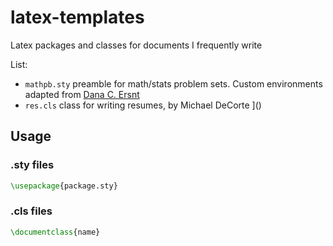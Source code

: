 # latex-templates

Latex packages and classes for documents I frequently write

List:
- `mathpb.sty` preamble for math/stats problem sets. Custom environments adapted from [Dana C. Ersnt](https://gist.github.com/dcernst/1827406)
- `res.cls` class for writing resumes, by  Michael DeCorte
]()

## Usage

### .sty files

```tex
\usepackage{package.sty}
```

### .cls files

```tex
\documentclass{name}
```
